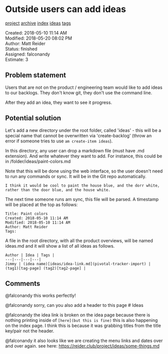# Outside users can add ideas

[project](../agilemarkdown-project.md) [archive](archive.md) [index](../index.md) [ideas](../ideas.md) [tags](../tags.md)

Created: 2018-05-10 11:14 AM  
Modified: 2018-05-20 08:02 PM  
Author: Matt Reider  
Status: finished  
Assigned: falconandy  
Estimate: 3  

## Problem statement

Users that are not on the product / engineering team would like to add ideas to our backlogs. They don't know git, they don't use the command line.

After they add an idea, they want to see it progress.

## Potential solution

Let's add a new directory under the root folder, called 'ideas' - this will be a special name that cannot be overwritten via 'create-backlog' (throw an error if someone tries to use `am create-item ideas`).

In this directory, any user can drop a markdown file (must have .md extension). And write whatever they want to add. For instance, this could be in /folder/ideas/paint-colors.md

Note that this will be done using the web interface, so the user doesn't need to run any commands or sync. It will be in the Git repo automatically.

```
I think it would be cool to paint the house blue, and the dorr white, rather than the door blue, and the house white.
```

The next time someone runs am sync, this file will be parsed. A timestamp will be placed at the top as follows:

```
Title: Paint colors  
Created: 2018-05-10 11:14 AM  
Modified: 2018-05-10 11:14 AM
Author: Matt Reider
Tags:
```

A file in the root directory, with all the product overviews, will be named ideas.md and it will show a list of all ideas as follows.

```
Author | Idea | Tags |
---|---|---|---|
Jimmy | (idea name)[ideas/idea-link.md](pivotal-tracker-import) | (tag1)[tag-page] (tag2)[tag2-page] |

```

## Comments

  @falconandy this works perfectly!

  @falconandy sorry, can you also add a header to this page # Ideas

@falconandy the idea link is broken on the idea page because there is nothing printing inside of ``[here](but this is fine)`` this is also happening on the index page. I think this is because it was grabbing titles from the title key/pair not the header.

@falconandy it also looks like we are creating the menu links and dates over and over again. see here: https://reider.club/project/ideas/some-things.md
